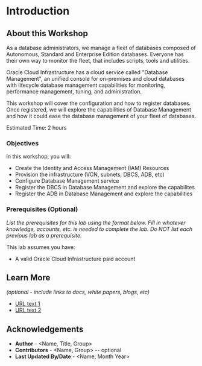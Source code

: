 # Introduction

## About this Workshop

As a database administrators, we manage a fleet of databases composed of Autonomous, Standard and Enterprise Edition databases. Everyone has their own way to monitor the fleet, that includes scripts, tools and utilities.

Oracle Cloud Infrastructure has a cloud service called "Database Management", an unified console for on-premises and cloud databases with lifecycle database management capabilities for monitoring, performance management, tuning, and administration.

This workshop will cover the configuration and how to register databases. Once registered, we will explore the capabilities of Database Management and how it could ease the database management of your fleet of databases.

Estimated Time: 2 hours

### Objectives

In this workshop, you will:
* Create the Identity and Access Management (IAM) Resources
* Provision the infrastructure (VCN, subnets, DBCS, ADB, etc)
* Configure Database Management service
* Register the DBCS in Database Management and explore the capabilites
* Register the ADB in Database Management and explore the capabilities

### Prerequisites (Optional)

*List the prerequisites for this lab using the format below. Fill in whatever knowledge, accounts, etc. is needed to complete the lab. Do NOT list each previous lab as a prerequisite.*

This lab assumes you have:
* A valid Oracle Cloud Infrastructure paid account

## Learn More

*(optional - include links to docs, white papers, blogs, etc)*

* [URL text 1](http://docs.oracle.com)
* [URL text 2](http://docs.oracle.com)

## Acknowledgements
* **Author** - <Name, Title, Group>
* **Contributors** -  <Name, Group> -- optional
* **Last Updated By/Date** - <Name,  Month Year>

